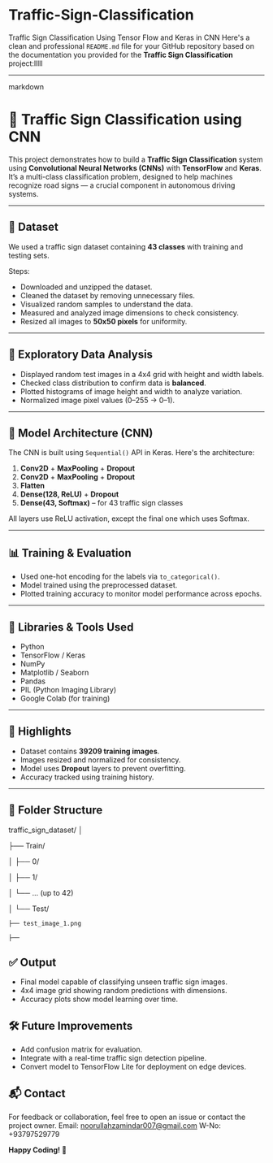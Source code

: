 # Traffic-Sign-Classification
Traffic Sign Classification Using Tensor Flow and Keras in CNN 
Here's a clean and professional `README.md` file for your GitHub repository based on the documentation you provided for the **Traffic Sign Classification** project:lllll

---

markdown
# 🚦 Traffic Sign Classification using CNN

This project demonstrates how to build a **Traffic Sign Classification** system using **Convolutional Neural Networks (CNNs)** with **TensorFlow** and **Keras**. It’s a multi-class classification problem, designed to help machines recognize road signs — a crucial component in autonomous driving systems.

---

## 📁 Dataset

We used a traffic sign dataset containing **43 classes** with training and testing sets.

Steps:

- Downloaded and unzipped the dataset.
- Cleaned the dataset by removing unnecessary files.
- Visualized random samples to understand the data.
- Measured and analyzed image dimensions to check consistency.
- Resized all images to **50x50 pixels** for uniformity.

---

## 🧪 Exploratory Data Analysis

- Displayed random test images in a 4x4 grid with height and width labels.
- Checked class distribution to confirm data is **balanced**.
- Plotted histograms of image height and width to analyze variation.
- Normalized image pixel values (0–255 → 0–1).

---

## 🧠 Model Architecture (CNN)

The CNN is built using `Sequential()` API in Keras. Here's the architecture:

1. **Conv2D** + **MaxPooling** + **Dropout**
2. **Conv2D** + **MaxPooling** + **Dropout**
3. **Flatten**
4. **Dense(128, ReLU)** + **Dropout**
5. **Dense(43, Softmax)** – for 43 traffic sign classes

All layers use ReLU activation, except the final one which uses Softmax.

---

## 📊 Training & Evaluation

- Used one-hot encoding for the labels via `to_categorical()`.
- Model trained using the preprocessed dataset.
- Plotted training accuracy to monitor model performance across epochs.

---

## 🔧 Libraries & Tools Used

- Python
- TensorFlow / Keras
- NumPy
- Matplotlib / Seaborn
- Pandas
- PIL (Python Imaging Library)
- Google Colab (for training)

---

## 📌 Highlights

- Dataset contains **39209 training images**.
- Images resized and normalized for consistency.
- Model uses **Dropout** layers to prevent overfitting.
- Accuracy tracked using training history.

---

## 📂 Folder Structure


traffic_sign_dataset/
│

├── Train/

│   ├── 0/

│   ├── 1/

│   └── ...  (up to 42)

│
└── Test/

    ├── test_image_1.png
    
    ├── 

    




## ✅ Output

- Final model capable of classifying unseen traffic sign images.
- 4x4 image grid showing random predictions with dimensions.
- Accuracy plots show model learning over time.



## 🛠 Future Improvements

- Add confusion matrix for evaluation.
- Integrate with a real-time traffic sign detection pipeline.
- Convert model to TensorFlow Lite for deployment on edge devices.



## 📬 Contact

For feedback or collaboration, feel free to open an issue or contact the project owner.
Email: noorullahzamindar007@gmail.com
W-No: +93797529779



**Happy Coding! 🚀**


